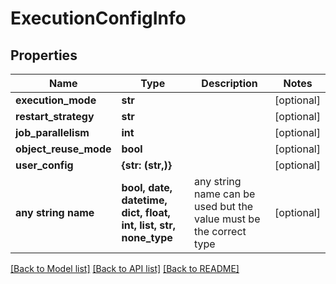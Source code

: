 # ExecutionConfigInfo


## Properties
Name | Type | Description | Notes
------------ | ------------- | ------------- | -------------
**execution_mode** | **str** |  | [optional] 
**restart_strategy** | **str** |  | [optional] 
**job_parallelism** | **int** |  | [optional] 
**object_reuse_mode** | **bool** |  | [optional] 
**user_config** | **{str: (str,)}** |  | [optional] 
**any string name** | **bool, date, datetime, dict, float, int, list, str, none_type** | any string name can be used but the value must be the correct type | [optional]

[[Back to Model list]](../README.md#documentation-for-models) [[Back to API list]](../README.md#documentation-for-api-endpoints) [[Back to README]](../README.md)


